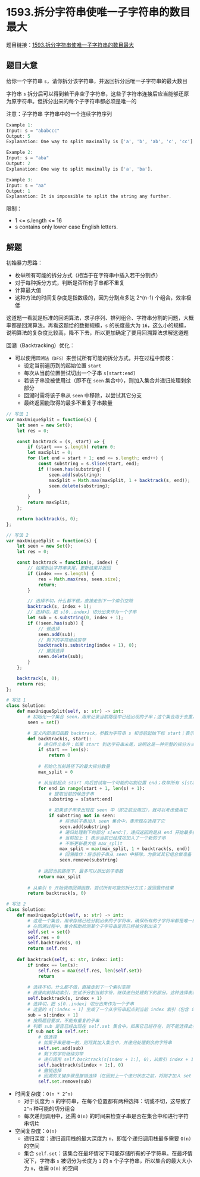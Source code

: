# 1593.拆分字符串使唯一子字符串的数目最大

题目链接：[1593.拆分字符串使唯一子字符串的数目最大](https://leetcode.cn/problems/split-a-string-into-the-max-number-of-unique-substrings/)

## 题目大意

给你一个字符串 `s`，请你拆分该字符串，并返回拆分后唯一子字符串的最大数目

字符串 `s` 拆分后可以得到若干非空子字符串，这些子字符串连接后应当能够还原为原字符串。但拆分出来的每个子字符串都必须是唯一的 

注意：子字符串 字符串中的一个连续字符序列

```js
Example 1:
Input: s = "ababccc"
Output: 5
Explanation: One way to split maximally is ['a', 'b', 'ab', 'c', 'cc']. Splitting like ['a', 'b', 'a', 'b', 'c', 'cc'] is not valid as you have 'a' and 'b' multiple times.

Example 2:
Input: s = "aba"
Output: 2
Explanation: One way to split maximally is ['a', 'ba'].

Example 3:
Input: s = "aa"
Output: 1
Explanation: It is impossible to split the string any further.
```

限制：
- 1 <= s.length <= 16
- s contains only lower case English letters.

## 解题

初始暴力思路：
- 枚举所有可能的拆分方式（相当于在字符串中插入若干分割点）
- 对于每种拆分方式，判断是否所有子串都不重复
- 计算最大值
- 这种方法的时间复杂度是指数级的，因为分割点多达 2^(n-1) 个组合，效率极低

这道题一看就是标准的回溯算法，求子序列、排列组合、字符串分割的问题，大概率都是回溯算法。再看这题给的数据规模，`s` 的长度最大为 `16`，这么小的规模，说明算法的复杂度比较高，降不下去，所以更加确定了要用回溯算法求解这道题

回溯（Backtracking）优化：
- 可以使用`回溯法（DFS）`来尝试所有可能的拆分方式，并在过程中剪枝：
  - 设定当前遍历到的起始位置 `start`
  - 每次从当前位置尝试切出一个子串 `s[start:end]`
  - 若该子串没被使用过（即不在 `seen` 集合中），则加入集合并递归处理剩余部分
  - 回溯时需将该子串从 `seen` 中移除，以尝试其它分支
  - 最终返回能取得的最多不重复子串数量

```js
// 写法 1
var maxUniqueSplit = function(s) {
    let seen = new Set();
    let res = 0;

    const backtrack = (s, start) => {
        if (start === s.length) return 0;
        let maxSplit = 0;
        for (let end = start + 1; end <= s.length; end++) {
            const substring = s.slice(start, end);
            if (!seen.has(substring)) {
                seen.add(substring);
                maxSplit = Math.max(maxSplit, 1 + backtrack(s, end));
                seen.delete(substring);
            }
        }
        return maxSplit;
    };

    return backtrack(s, 0);
};

// 写法 2
var maxUniqueSplit = function(s) {
    let seen = new Set();
    let res = 0;

    const backtrack = function(s, index) {
        // 如果到达字符串末尾，更新结果并返回
        if (index === s.length) {
            res = Math.max(res, seen.size);
            return;
        }

        // 选择不切，什么都不做，直接走到下一个索引空隙
        backtrack(s, index + 1);
        // 选择切，把 s[0..index] 切分出来作为一个子串
        let sub = s.substring(0, index + 1);
        if (!seen.has(sub)) {
            // 做选择
            seen.add(sub);
            // 剩下的字符继续穷举
            backtrack(s.substring(index + 1), 0);
            // 撤销选择
            seen.delete(sub);
        }
    };

    backtrack(s, 0);
    return res;
};
```
```python
# 写法 1
class Solution:
    def maxUniqueSplit(self, s: str) -> int:
        # 初始化一个集合 seen，用来记录当前路径中已经出现的子串；这个集合用于去重，确保拆分后的子串互不重复
        seen = set()

        # 定义内部递归函数 backtrack，参数为字符串 s 和当前起始下标 start；表示从 s[start:] 开始进行尝试
        def backtrack(s, start):
            # 递归终止条件：如果 start 到达字符串末尾，说明这是一种完整的拆分方式；返回 0 表示此时不再能继续拆分
            if start == len(s):
                return 0
            
            # 初始化当前路径下的最大拆分数量
            max_split = 0

            # 从当前起点 start 向后尝试每一个可能的切割位置 end；枚举所有 s[start:end] 的子串（从 1 个字符到剩余字符为止）
            for end in range(start + 1, len(s) + 1):
                # 提取当前的候选子串
                substring = s[start:end]

                # 如果该子串未出现在 seen 中（即之前没用过），就可以考虑使用它
                if substring not in seen:
                    # 将当前子串加入 seen 集合中，表示现在选择了它
                    seen.add(substring)
                    # 递归处理剩下的部分 s[end:]，递归返回的是从 end 开始最多能切出多少不同子串
                    # 当前加上 1 表示当前已经成功加入了一个新的子串
                    # 不断更新最大值 max_split
                    max_split = max(max_split, 1 + backtrack(s, end))
                    # 回溯操作：将当前子串从 seen 中移除，为尝试其它组合做准备
                    seen.remove(substring)
            
            # 返回当前路径下，最多可以拆出的子串数
            return max_split
        
        # 从索引 0 开始调用回溯函数，尝试所有可能的拆分方式；返回最终结果
        return backtrack(s, 0)

# 写法 2
class Solution:
    def maxUniqueSplit(self, s: str) -> int:
        # 这是一个集合，用来存储已经分割出来的子字符串，确保所有的子字符串都是唯一的
        # 在回溯过程中，集合帮助检测某个子字符串是否已经被分割出来了
        self.set = set()
        self.res = 0
        self.backtrack(s, 0)
        return self.res
    
    def backtrack(self, s: str, index: int):
        if index == len(s):
            self.res = max(self.res, len(self.set))
            return
        
        # 选择不切，什么都不做，直接走到下一个索引空隙
        # 直接向前移动索引，尝试不分割当前字符，继续递归处理剩下的部分。这种选择表示当前字符依然属于之前的子字符串
        self.backtrack(s, index + 1)
        # 选择切，把 s[0..index] 切分出来作为一个子串
        # 这里的 s[:index + 1] 生成了一个从字符串起点到当前 index 索引（包含 index 位置）的子串，并命名为 sub
        sub = s[:index + 1]
        # 按照题目要求，不能有重复的子串
        # 判断 sub 是否已经出现在 self.set 集合中。如果它已经存在，则不能选择此子串，否则可以选择它
        if sub not in self.set:
            # 做选择
            # 如果子串是唯一的，则将其加入集合中，并递归处理剩余的字符串
            self.set.add(sub)
            # 剩下的字符继续穷举
            # 递归调用 self.backtrack(s[index + 1:], 0)，从索引 index + 1 的位置继续分割剩下的部分
            self.backtrack(s[index + 1:], 0)
            # 撤销选择
            # 回溯的关键步骤是撤销选择（在回到上一个递归状态之前，将刚才加入 set 的子字符串删除），以便程序能够探索不同的分割方案
            self.set.remove(sub)
```

- 时间复杂度：`O(n * 2^n)`
  - 对于长度为 `n` 的字符串，在每个位置都有两种选择：切或不切，这导致了 `2^n` 种可能的切分组合
  - 每次递归调用中，还需 `O(n)` 的时间来检查子串是否在集合中和进行字符串切片
- 空间复杂度：`O(n)`
  - 递归深度：递归调用栈的最大深度为 `n`，即每个递归调用栈最多需要 `O(n)` 的空间
  - 集合 `self.set`：该集合在最坏情况下可能存储所有的子字符串。在最坏情况下，字符串 `s` 被切分为长度为 `1` 的 `n` 个子字符串，所以集合的最大大小为 `n`，也需 `O(n)` 的空间